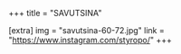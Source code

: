 +++
title = "SAVUTSINA"

[extra]
img = "savutsina-60-72.jpg"
link = "https://www.instagram.com/styropo/"
+++